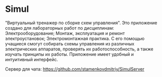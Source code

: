 # Simul

"Виртуальный тренажер по сборке схем управления". Это приложение создано для лабораторных работ по дисциплинам: Электрооборудование; Монтаж, эксплуатация и ремонт электроустановок; Электромонтажная практика. С его помощью учащиеся смогут собирать схемы управления из различных электрических аппаратов, проверять их работоспособность, а также изучать принципы их работы. Приложение имеет удобный и интуитивный интерфейс.


Сервер для чата: https://github.com/stamenkovdmitriy/SimulServer



